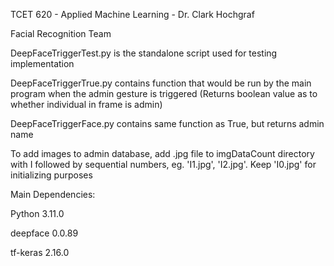 TCET 620 - Applied Machine Learning - Dr. Clark Hochgraf

Facial Recognition Team

DeepFaceTriggerTest.py is the standalone script used for testing implementation

DeepFaceTriggerTrue.py contains function that would be run by the main program when the admin gesture is triggered (Returns boolean value as to whether individual in frame is admin)

DeepFaceTriggerFace.py contains same function as True, but returns admin name

To add images to admin database, add .jpg file to imgDataCount directory with I followed by sequential numbers, eg. 'I1.jpg', 'I2.jpg'. Keep 'I0.jpg' for initializing purposes

Main Dependencies:

Python 3.11.0

deepface 0.0.89

tf-keras 2.16.0
